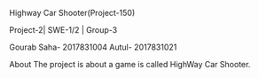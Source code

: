 Highway Car Shooter(Project-150)

Project-2| SWE-1/2 | Group-3

Gourab Saha- 2017831004
Autul- 2017831021

About
The project is about a game is called HighWay Car Shooter.

